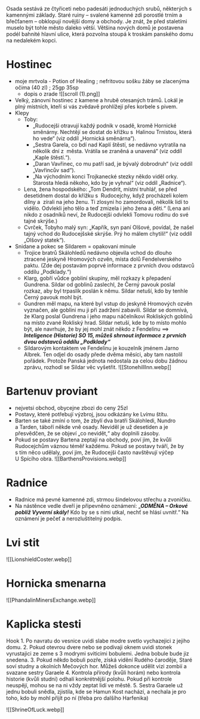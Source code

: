 
Osada sestává ze čtyřiceti nebo padesáti jednoduchých srubů, některých s kamennými základy. Staré ruiny – svalené kamenné zdi porostlé trním a břečťanem – obklopují novější domy a obchody. Je znát, že před staletími muselo být tohle město daleko větší. Většina nových domů je postavena podél bahnité hlavní ulice, která pozvolna stoupá k troskám panského domu na nedalekém kopci.
# Hostinec
- moje mrtvola - Potion of Healing ; nefritovou sošku žáby se zlacenýma očima (40 zl) ; 25gp 35sp
	- dopis o zrade ![[scroll (1).png]]
- Velký, zánovní hostinec z kamene a hrubě otesaných trámů. Lokál je plný místních, kteří si vás zvědavě prohlížejí přes korbele s pivem.
- Klepy
	- Toby:
		- „Rudocejši otravují každý podnik v osadě, kromě Hornické směnárny. Nechtějí se dostat do křížku s  Halinou Trnistou, která ho vede“ (viz oddíl „Hornická směnárna“).
		- „Sestra Garela, co bdí nad Kaplí štěstí, se nedávno vytratila na několik dní z  města. Vrátila se zraněná a unavená“ (viz oddíl „Kaple štěstí.“). 
		- „Daran Vavřinec, co mu patří sad, je bývalý dobrodruh“ (viz oddíl „Vavřincův sad“).
		- „Na východním konci Trojkanecké stezky někdo viděl orky. Starosta hledá někoho, kdo by je vyhnal“ (viz oddíl „Radnice“). 
	- Lena, žena hospodského: „Tom Dendrit, místní truhlář, se před desetidnem dostal do křížku s  Rudocejchy, když procházeli kolem dílny a  zírali na jeho ženu. Ti zlosyni ho zamordovali, několik lidí to vidělo. Odvlekli jeho tělo a teď zmizela i jeho žena a děti.“ (Lena ani nikdo z osadníků neví, že Rudocejši odvlekli Tomovu rodinu do své tajné skrýše.) 
	- Cvrček, Tobyho malý syn: „Kapřík, syn paní Olšové, povídal, že našel tajný vchod do Rudocejšské skrýše. Prý ho málem chytili!“ (viz oddíl „Olšový statek“). 
- Snidane a pokec se Sildarem = opakovani minule
	- Trojice bratrů Skálohledů nedávno objevila vchod do dlouho ztracené jeskyně Hromových ozvěn, místa dolů Fendelverského paktu. (Zde dej postavám poprvé informace z prvních dvou odstavců oddílu „Podklady.“)
	- Klarg, gobří vůdce gobliní skupiny, měl rozkazy k přepadení Gundrena. Sildar od goblinů zaslechl, že Černý pavouk poslal rozkaz, aby byl trpaslík poslán k němu. Sildar netuší, kdo by tenhle Černý pavouk mohl být.
	- Gundren měl mapu, na které byl vstup do jeskyně Hromových ozvěn vyznačen, ale goblini mu ji při zadržení zabavili. Sildar se domnívá, že Klarg poslal Gundrena i jeho mapu náčelníkovi Rokliských goblinů na místo zvané Rokliský hrad. Sildar netuší, kde by to místo mohlo být, ale navrhuje, že by jej mohl znát někdo z Fendelinu ==> ***Inteligence (Historie) SO 15, můžeš shrnout informace z prvních dvou odstavců oddílu „Podklady“***
	- Sildarovým kontaktem ve Fendelinu je kouzelník jménem Jarno Albrek. Ten odjel do osady přede dvěma měsíci, aby tam nastolil pořádek. Protože Panská jednota nedostala za celou dobu žádnou zprávu, rozhodl se Sildar věc vyšetřit.
![[StonehillInn.webp]]
# Bartenuv proviant
- nejvetsi obchod, obycejne zbozi do ceny 25zl
- Postavy, které potřebují výzbroj, jsou odkázány ke Lvímu štítu.
- Barten se také zmíní o tom, že zbylí dva bratři Skálohledi, Nundro a Tarden, táboří někde vně osady. Neviděl je už desetiden a je přesvědčen, že se objeví „co nevidět,“ aby doplnili zásoby.
- Pokud se postavy Bartena zeptají na obchody, poví jim, že kvůli Rudocejchům váznou téměř každému. Pokud se postavy tváří, že by s tím něco udělaly, poví jim, že Rudocejši často navštěvují výčep U Spícího obra.
![[BarthensProvisions.webp]]
# Radnice
- Radnice má pevné kamenné zdi, strmou šindelovou střechu a zvoničku. 
- Na nástěnce vedle dveří je připevněno oznámení: „***ODMĚNA – Orkové poblíž Vyverní skály!*** Kdo by se s nimi utkal, nechť se hlásí uvnitř.“ Na oznámení je pečeť a nerozluštitelný podpis.
# Lvi stit
![[LionshieldCoster.webp]]

# Hornicka smenarna
![[PhandalinMinersExchange.webp]]
# Kaplicka stesti
 Hook
		1. Po navratu do vesnice uvidi slabe modre svetlo vychazejici z jejiho domu.
		2. Pokud otevrou dvere nebo se podivaji oknem uvidi stonek vyrustajici ze zeme s 3 modrymi sviticimi bobulemi. Jedna bobule bude jiz snedena.
		3. Pokud někdo bobuli pozře, získá vidění Rudého čaroděje, Staré soví studny a okolních Mečových hor. Můžeš dokonce udělit vizi zombií a svazane sestry Garaele
		4. Kontrola přírody (kvůli horám) nebo kontrola historie (kvůli studni) odhalí konkrétnější polohu. Pokud při kontrole neuspějí, mohou se na ni vždy zeptat lidí ve městě.
		5. Sestra Garaele už jednu bobuli snědla, zjistila, kde se Hamun Kost nachází, a nechala je pro toho, kdo by mohl přijít po ní (třeba pro dalšího Harfenika)

![[ShrineOfLuck.webp]]